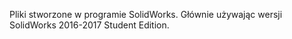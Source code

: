 Pliki stworzone w programie SolidWorks. Głównie używając wersji SolidWorks 2016-2017 Student Edition.
